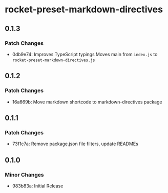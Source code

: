 # rocket-preset-markdown-directives

## 0.1.3

### Patch Changes

- 0db9e74: Improves TypeScript typings
  Moves main from `index.js` to `rocket-preset-markdown-directives.js`

## 0.1.2

### Patch Changes

- 16a669b: Move markdown shortcode to markdown-directives package

## 0.1.1

### Patch Changes

- 73f1c7a: Remove package.json file filters, update READMEs

## 0.1.0

### Minor Changes

- 983b83a: Initial Release
